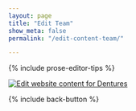 ```yaml
---
layout: page
title: "Edit Team"
show_meta: false
permalink: "/edit-content-team/"

---
```


{% include prose-editor-tips %}  

<a href="http://prose.io/#islanddentalservices/ids/edit/gh-pages/_includes/user-edit/Our-Team.md"><img src="{{ site.urlimg }}/edit-button.png"  alt="Edit website content for Dentures" border="0" /></a>  

{% include back-button %}

